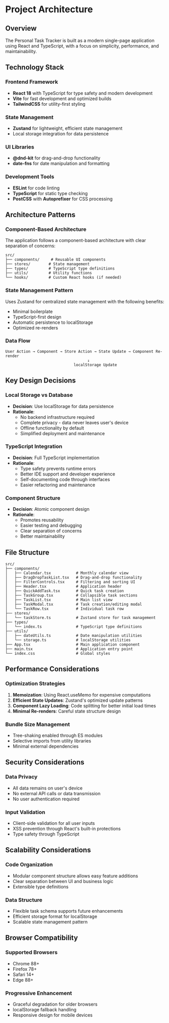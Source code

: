 # Project Architecture

## Overview

The Personal Task Tracker is built as a modern single-page application using React and TypeScript, with a focus on simplicity, performance, and maintainability.

## Technology Stack

### Frontend Framework
- **React 18** with TypeScript for type safety and modern development
- **Vite** for fast development and optimized builds
- **TailwindCSS** for utility-first styling

### State Management
- **Zustand** for lightweight, efficient state management
- Local storage integration for data persistence

### UI Libraries
- **@dnd-kit** for drag-and-drop functionality
- **date-fns** for date manipulation and formatting

### Development Tools
- **ESLint** for code linting
- **TypeScript** for static type checking
- **PostCSS** with **Autoprefixer** for CSS processing

## Architecture Patterns

### Component-Based Architecture
The application follows a component-based architecture with clear separation of concerns:

```
src/
├── components/     # Reusable UI components
├── stores/        # State management
├── types/         # TypeScript type definitions
├── utils/         # Utility functions
└── hooks/         # Custom React hooks (if needed)
```

### State Management Pattern
Uses Zustand for centralized state management with the following benefits:
- Minimal boilerplate
- TypeScript-first design
- Automatic persistence to localStorage
- Optimized re-renders

### Data Flow
```
User Action → Component → Store Action → State Update → Component Re-render
                                    ↓
                              localStorage Update
```

## Key Design Decisions

### Local Storage vs Database
- **Decision**: Use localStorage for data persistence
- **Rationale**: 
  - No backend infrastructure required
  - Complete privacy - data never leaves user's device
  - Offline functionality by default
  - Simplified deployment and maintenance

### TypeScript Integration
- **Decision**: Full TypeScript implementation
- **Rationale**:
  - Type safety prevents runtime errors
  - Better IDE support and developer experience
  - Self-documenting code through interfaces
  - Easier refactoring and maintenance

### Component Structure
- **Decision**: Atomic component design
- **Rationale**:
  - Promotes reusability
  - Easier testing and debugging
  - Clear separation of concerns
  - Better maintainability

## File Structure

```
src/
├── components/
│   ├── Calendar.tsx           # Monthly calendar view
│   ├── DragDropTaskList.tsx   # Drag-and-drop functionality
│   ├── FilterControls.tsx     # Filtering and sorting UI
│   ├── Header.tsx             # Application header
│   ├── QuickAddTask.tsx       # Quick task creation
│   ├── TaskGroup.tsx          # Collapsible task sections
│   ├── TaskList.tsx           # Main list view
│   ├── TaskModal.tsx          # Task creation/editing modal
│   └── TaskRow.tsx            # Individual task row
├── stores/
│   └── taskStore.ts           # Zustand store for task management
├── types/
│   └── index.ts               # TypeScript type definitions
├── utils/
│   ├── dateUtils.ts           # Date manipulation utilities
│   └── storage.ts             # localStorage utilities
├── App.tsx                    # Main application component
├── main.tsx                   # Application entry point
└── index.css                  # Global styles
```

## Performance Considerations

### Optimization Strategies
1. **Memoization**: Using React.useMemo for expensive computations
2. **Efficient State Updates**: Zustand's optimized update patterns
3. **Component Lazy Loading**: Code splitting for better initial load times
4. **Minimal Re-renders**: Careful state structure design

### Bundle Size Management
- Tree-shaking enabled through ES modules
- Selective imports from utility libraries
- Minimal external dependencies

## Security Considerations

### Data Privacy
- All data remains on user's device
- No external API calls or data transmission
- No user authentication required

### Input Validation
- Client-side validation for all user inputs
- XSS prevention through React's built-in protections
- Type safety through TypeScript

## Scalability Considerations

### Code Organization
- Modular component structure allows easy feature additions
- Clear separation between UI and business logic
- Extensible type definitions

### Data Structure
- Flexible task schema supports future enhancements
- Efficient storage format for localStorage
- Scalable state management pattern

## Browser Compatibility

### Supported Browsers
- Chrome 88+
- Firefox 78+
- Safari 14+
- Edge 88+

### Progressive Enhancement
- Graceful degradation for older browsers
- localStorage fallback handling
- Responsive design for mobile devices